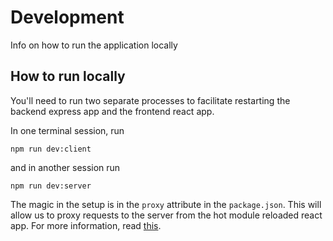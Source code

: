 # Development

Info on how to run the application locally

## How to run locally

You'll need to run two separate processes to facilitate restarting the backend express app and the frontend react app.

In one terminal session, run

```console
npm run dev:client
```

and in another session run

```console
npm run dev:server
```

The magic in the setup is in the `proxy` attribute in the `package.json`. This will allow us to proxy requests to the server from the hot module reloaded react app. For more information, read [this](https://create-react-app.dev/docs/proxying-api-requests-in-development/).
